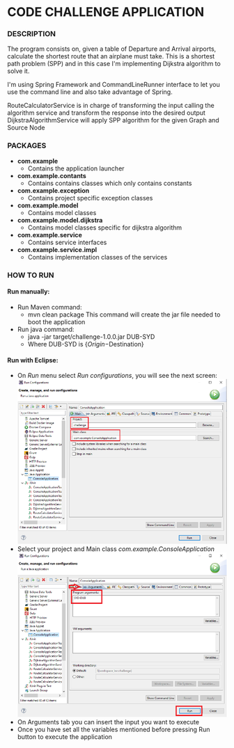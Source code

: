 # CODE CHALLENGE APPLICATION
### DESCRIPTION
The program consists on, given a table of Departure and Arrival airports, calculate the shortest route that an airplane must take.
This is a shortest path problem (SPP) and in this case I'm implementing Dijkstra algorithm to solve it.

I'm using Spring Framework and CommandLineRunner interface to let you use the command line and also take advantage of Spring.

RouteCalculatorService is in charge of transforming the input calling the algorithm service and transform the response into the desired output
DijkstraAlgorithmService will apply SPP algorithm for the given Graph and Source Node

### PACKAGES
 * **com.example**
   * Contains the application launcher
 * **com.example.contants**
   * Contains contains classes which only contains constants
 * **com.example.exception**
   * Contains project specific exception classes
 * **com.example.model**
   * Contains model classes
 * **com.example.model.dijkstra**
   * Contains model classes specific for dijkstra algorithm
 * **com.example.service**
   * Contains service interfaces
 * **com.example.service.impl**
   * Contains implementation classes of the services

### HOW TO RUN
#### Run manually:
 * Run Maven command:
   * mvn clean package
   This command will create the jar file needed to boot the application
 * Run java command:
   * java -jar target/challenge-1.0.0.jar DUB-SYD
   * Where DUB-SYD is {$Origin-$Destination}

#### Run with Eclipse:
 * On *Run* menu select *Run configurations*, you will see the next screen:
![](doc/eclipse-run-step1.png)
 * Select your project and Main class *com.example.ConsoleApplication*
![](doc/eclipse-run-step2.png)
 * On Arguments tab you can insert the input you want to execute
 * Once you have set all the variables mentioned before pressing Run button to execute the application